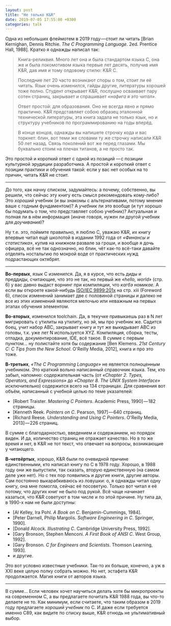 ```yaml
---
layout: post
title: "Не только K&R"
date: 2019-07-05 17:55:00 +0300
categories: talk
---
```

Одна из небольших флеймотем в 2019 году — стоит ли читать [Brian Kernighan, Dennis Ritchie. *The C Programming Language*. 2ed. Prentice Hall, 1988]. Кратко я однажды написал так:  
> Книга-реликвия. Много лет она и была стандартом языка C, она же и была локомотивом языка первые лет десять, получив имя K&R, дав имя и тому олдовому стилю: K&R C.  
>  
> Последние лет 20 часто возникают споры о том, стоит ли её читать. Язык очень изменился, гайды другие, литературы хорошей тоже полно. Студент открывает K&R, послушно осваивает пару сотен страниц, закрывает и спрашивает *«нафига я это читал»*.  
>  
> Ответ простой: для образования. Оно не всегда явно и прямо практично. K&R представляет собою образец эталонной технической литературы, эта книга задала не только язык, но и структуру учебников по программированию на годы вперёд.  
>  
> В конце концов, однажды вы напишете строчку кода и вас торкнет: блин, вот теми же словами ту же строчку написали K&R 50 лет назад. Связь поколений вот же перед глазами. Мы буквально стоим на плечах титанов, а не просто так.

Это простой и короткий ответ с одной из позиций — с позиции культурной эрудиции разработчика. А простой и короткий ответ с позиции практики и обучения такой: если у вас нет особых на то причин, читать K&R не стоит.

---

До того, как начну списком, задумайтесь: а почему, собственно, вы решили, что сейчас эту книгу есть смысл рекомендовать кому-либо? Это *хороший* учебник (и вы знакомы с альтернативами, потому мнение ваше с годным фундаментом)? А *учебник* ли это вообще (и тут хорошо бы подумать о том, что представляет собою учебник)? Актуальная и полная ли в нём информация (иначе говоря, нужен ли другой учебник для *доучивания*)?

Ну т.е. это, поймите правильно, я люблю C, уважаю K&R, их книгу впервые читал ещё школотой в издании 1992 года от *«Финансы и статистика»*, купив на книжном развале за гроши, и вообще я дочь офицера, всё не так однозначно, но блин, чёт как-то всё-таки давайте отделять ностальгию по мокрой воде от практических нужд подрастающих октябрят.

---

**Во-первых**, язык C изменился. Да, я в курсе, что есть диды и преддиды, считающие, что это не так, но первый же *«hello, world»* (стр. 6) у вас давно выдаст ворнинг при компиляции, что *кагбэ номикае*. А если вы откроете какой-нибудь [ISO/IEC 9899:201x](http://www.open-std.org/jtc1/sc22/wg14/www/docs/n1570.pdf) на стр. xiii (Foreword 6), список изменений занимает две с половиной страницы и далеко не все из этих изменений являются мелочью или неважным на первых этапах обучения элементом.

**Во-вторых**, изменился toolchain. Да, в текучке привыкаешь раз в N лет мигрировать с утилиты на утилиту, но эй, мы про учебник же. Садится боец, учит набор ABC, закрывает книгу и тут же выкидывает ABC из головы, т.к. уже лет N используется XYZ. Компиляция, сборка, тесты, отладка, документирование, IDE, всё такое. В сумме с первым пунктом... ну полистайте хотя бы содержание [Ben Klemens. *21st Century C: C Tips from the New School*. O'Reilly Media, 2012], книга и про это тоже.

**В-третьих**, *«The C Programming Language»* не является полноценным учебником. Это краткий вольно написанный справочник языка. Тем, кто забыл, напомню: содержательная часть (от *«Chapter 2. Types, Operators, and Expressions»* до *«Chapter 8. The UNIX System Interface»* исключительно) содержится всего на 134 страницах. Для сравнения вот объём, написанный с учебной целью по теме указателей:
* [Robert Traister. *Mastering C Pointers*. Academic Press, 1990] — 182 страницы.
* [Kenneth Reek. *Pointers on C*. Pearson, 1997] — 640 страниц.
* [Richard Reese. *Understanding and Using C Pointers*. O'Reilly Media, 2013] — 226 страниц.

В сумме с благодарностью, введением и содержанием, но порядок виден. И да, количество страниц не отражает качество. Но в то же время и нет, в K&R не тот текст, что отвечает на вопросы, возникающие у читающего.

**В-четвёртых**, хорошо, K&R были по очевидной причине единственными, кто написал книгу по C в 1978 году. Хорошо, в 1988 году они же выпустили, так сказать, вторую единственную (на самом деле уже нет). Но с тех пор появились и другие книги, другие авторы. Сам постоянно выкарабкиваюсь из ловушки: о, я однажды читал одну книгу, она мне помогла, сейчас её посоветую. Только вот читал я её потому, что других книг не было под рукой. Всё чаще начинает казаться, что K&R советуют в том числе и по этой причине. Ну типа да, в 1990-х нам не были доступны:
* [Al Kelley, Ira Pohl. *A Book on C*. Benjamin-Cummings, 1984].
* [Peter Darnell, Philip Margolis. *Software Engineering in C*. Springer, 1990].
* [Donald Alcock. *Illustrating C*. Cambridge University Press, 1992].
* [Gary Bronson, Stephen Menconi. *A First Book of ANSI C*. West Group, 1992].
* [Gary Bronson. *C for Engineers and Scientists*. Thomson Learning, 1993].
* и другие.

Это вот условно известные учебники. Так-то их больше, конечно, а уж в XXI веке целую полку собрать можно. Но нет, эстафета K&R продолжается. Магия книги от авторов языка.

---

В сумме... Если человек хочет научиться делать хотя бы микропроекты на современном C, а вы предлагаете почитать K&R 1988 года, вы что-то делаете не то. Как минимум, если считаете, что таким образом в 2019 году предлагаете *хороший учебник* по C. И даже если требуется именно C89, как видите по списку выше, K&R отнюдь не ультимативный выбор.

